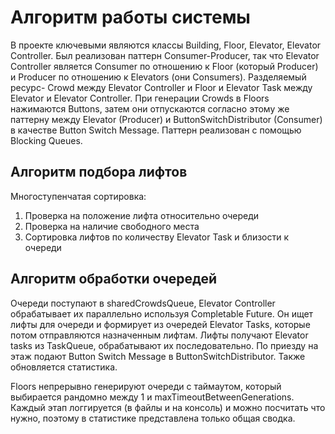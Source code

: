 # Алгоритм работы системы
В проекте ключевыми являются классы Building, Floor, Elevator, Elevator Controller. Был реализован паттерн Consumer-Producer, так что Elevator Controller является Consumer по отношению к Floor (который Producer) и Producer по отношению к Elevators (они Consumers). 
Разделяемый ресурс- Crowd между Elevator Controller и Floor и Elevator Task между Elevator и Elevator Controller. При генерации Crowds в Floors нажимаются Buttons, затем они отпускаются согласно этому же паттерну между Elevator (Producer) и ButtonSwitchDistributor (Consumer) в качестве Button Switch Message.
Паттерн реализован с помощью Blocking Queues.
## Алгоритм подбора лифтов
Многоступенчатая сортировка:
1. Проверка на положение лифта относительно очереди
2. Проверка на наличие свободного места
3. Сортировка лифтов по количеству Elevator Task и близости к очереди
## Алгоритм обработки очередей
Очереди поступают в sharedCrowdsQueue, Elevator Controller обрабатывает их параллельно используя Completable Future. Он ищет лифты для очереди и формирует из очередей Elevator Tasks, которые потом отправляются назначенным лифтам.
Лифты получают Elevator tasks из TaskQueue, обрабатывают их последовательно. По приезду на этаж подают Button Switch Message в ButtonSwitchDistributor. Также обновляется статистика.

Floors непрерывно генерируют очереди с таймаутом, который выбирается рандомно между 1 и maxTimeoutBetweenGenerations.
Каждый этап логгируется (в файлы и на консоль) и можно посчитать что нужно, поэтому в статистике представлена только общая сводка.
